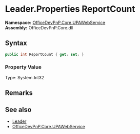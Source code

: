 # Leader.Properties ReportCount
  

**Namespace:** [OfficeDevPnP.Core.UPAWebService](OfficeDevPnP.Core.UPAWebService.md)  
**Assembly:** OfficeDevPnP.Core.dll  
## Syntax
```C#
public int ReportCount { get; set; }
```

### Property Value
Type: System.Int32  

## Remarks

  
## See also
- [Leader](OfficeDevPnP.Core.UPAWebService.Leader.md) 
- [OfficeDevPnP.Core.UPAWebService](OfficeDevPnP.Core.UPAWebService.md) 
